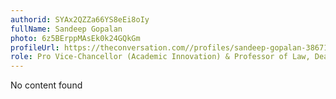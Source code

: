 ```yaml
---
authorid: SYAx2QZZa66YS8eEi8oIy
fullName: Sandeep Gopalan
photo: 6z5BErppMAsEk0k24GQkGm
profileUrl: https://theconversation.com//profiles/sandeep-gopalan-386714
role: Pro Vice-Chancellor (Academic Innovation) & Professor of Law, Deakin University
---
```

No content found